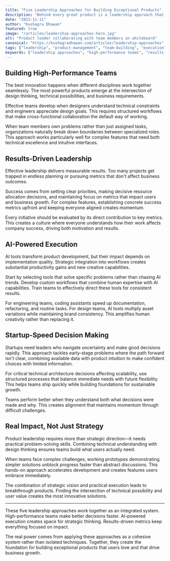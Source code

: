 ```yaml
---
title: "Five Leadership Approaches for Building Exceptional Products"
description: "Behind every great product is a leadership approach that balances vision, execution, and team dynamics. These practical methods drive successful products and high-performing teams."
date: "2023-11-11"
author: "Kushagra Dhawan"
featured: true
image: "/articles/leadership-approaches-hero.jpg"
alt: "Product leader collaborating with team members on whiteboard"
canonical: "https://kushagradhawan.com/articles/leadership-approaches"
tags: ["leadership", "product-management", "team-building", "execution", "ai-integration", "decision-making", "startup"]
keywords: ["leadership approaches", "high-performance teams", "results-driven leadership", "AI-powered execution", "startup-speed decision making", "product leadership", "team collaboration", "cross-functional teams"]
---
```


## Building High-Performance Teams

The best innovation happens when different disciplines work together seamlessly. The most powerful products emerge at the intersection of design thinking, technical possibilities, and business requirements.

Effective teams develop when designers understand technical constraints and engineers appreciate design goals. This requires structured workflows that make cross-functional collaboration the default way of working.

When team members own problems rather than just assigned tasks, organizations naturally break down boundaries between specialized roles. This approach works particularly well for complex features that need both technical excellence and intuitive interfaces.

## Results-Driven Leadership

Effective leadership delivers measurable results. Too many projects get trapped in endless planning or pursuing metrics that don't affect business outcomes.

Success comes from setting clear priorities, making decisive resource allocation decisions, and maintaining focus on metrics that impact users and business growth. For complex features, establishing concrete success metrics upfront and keeping everyone aligned creates momentum.

Every initiative should be evaluated by its direct contribution to key metrics. This creates a culture where everyone understands how their work affects company success, driving both motivation and results.

## AI-Powered Execution

AI tools transform product development, but their impact depends on implementation quality. Strategic integration into workflows creates substantial productivity gains and new creative capabilities.

Start by selecting tools that solve specific problems rather than chasing AI trends. Develop custom workflows that combine human expertise with AI capabilities. Train teams to effectively direct these tools for consistent results.

For engineering teams, coding assistants speed up documentation, refactoring, and routine tasks. For design teams, AI tools multiply asset variations while maintaining brand consistency. This amplifies human creativity rather than replacing it.

## Startup-Speed Decision Making

Startups need leaders who navigate uncertainty and make good decisions rapidly. This approach tackles early-stage problems where the path forward isn't clear, combining available data with product intuition to make confident choices with limited information.

For critical technical architecture decisions affecting scalability, use structured processes that balance immediate needs with future flexibility. This helps teams ship quickly while building foundations for sustainable growth.

Teams perform better when they understand both what decisions were made and why. This creates alignment that maintains momentum through difficult challenges.

## Real Impact, Not Just Strategy

Product leadership requires more than strategic direction—it needs practical problem-solving skills. Combining technical understanding with design thinking ensures teams build what users actually need.

When teams face complex challenges, working prototypes demonstrating simpler solutions unblock progress faster than abstract discussions. This hands-on approach accelerates development and creates features users embrace immediately.

The combination of strategic vision and practical execution leads to breakthrough products. Finding the intersection of technical possibility and user value creates the most innovative solutions.

---

These five leadership approaches work together as an integrated system. High-performance teams make better decisions faster. AI-powered execution creates space for strategic thinking. Results-driven metrics keep everything focused on impact.

The real power comes from applying these approaches as a cohesive system rather than isolated techniques. Together, they create the foundation for building exceptional products that users love and that drive business growth.
